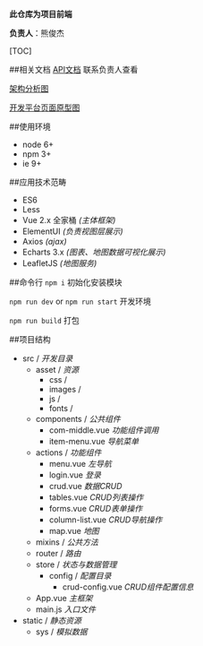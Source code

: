 **此仓库为项目前端**

**负责人**：熊俊杰

[TOC]

##相关文档
[API文档](https://www.apiview.com/p/5156#/api/list "API文档") 联系负责人查看

[架构分析图](https://www.processon.com/view/link/598abc74e4b02783dc34f58a "架构分析图")

[开发平台页面原型图](https://www.processon.com/view/link/598abcb7e4b0d7c12dfd6b03 "开发平台页面原型图")

##使用环境
- node 6+
- npm 3+
- ie 9+

##应用技术范畴
- ES6
- Less
- Vue 2.x 全家桶 *(主体框架)*
- ElementUI *(负责视图层展示)*
- Axios *(ajax)*
- Echarts 3.x *(图表、地图数据可视化展示)*
- LeafletJS *(地图服务)*

##命令行
`npm i` 初始化安装模块

`npm run dev` or `npm run start` 开发环境

`npm run build` 打包

##项目结构
+ src / *开发目录*
  + asset / *资源*
    + css /
    + images /
    + js /
    + fonts /
  + components / *公共组件*
    - com-middle.vue *功能组件调用*
    - item-menu.vue *导航菜单*
  + actions / *功能组件*
    - menu.vue *左导航*
    - login.vue *登录*
    - crud.vue *数据CRUD*
    - tables.vue *CRUD列表操作*
    - forms.vue *CRUD表单操作*
    - column-list.vue *CRUD导航操作*
    - map.vue *地图*
  + mixins / *公共方法*
  + router / *路由*
  + store / *状态与数据管理*
    + config / *配置目录*
      - crud-config.vue *CRUD组件配置信息*
  - App.vue *主框架*
  - main.js *入口文件*
+ static / *静态资源*
  + sys / *模拟数据*
